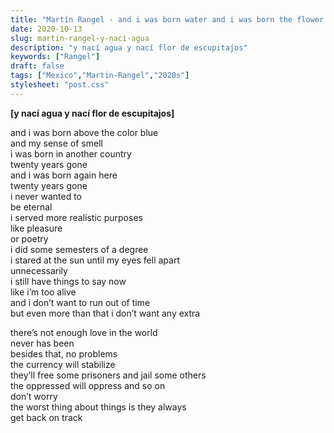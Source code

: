 ```yaml
---
title: "Martín Rangel - and i was born water and i was born the flower of loogies"
date: 2020-10-13
slug: martin-rangel-y-naci-agua
description: "y nací agua y nací flor de escupitajos"
keywords: ["Rangel"]
draft: false
tags: ["Mexico","Martin-Rangel","2020s"]
stylesheet: "post.css"
---
```


**[y nací agua y nací flor de escupitajos]**

and i was born above the color blue  
and my sense of smell  
i was born in another country  
twenty years gone  
and i was born again here  
twenty years gone  
i never wanted to  
be eternal  
i served more realistic purposes  
like pleasure  
or poetry  
i did some semesters of a degree  
i stared at the sun until my eyes fell apart  
unnecessarily  
i still have things to say now  
like i’m too alive  
and i don’t want to run out of time  
but even more than that i don’t want any extra  

there’s not enough love in the world  
never has been  
besides that, no problems  
the currency will stabilize  
they’ll free some prisoners and jail some others  
the oppressed will oppress and so on  
don’t worry  
the worst thing about things is they always  
get back on track